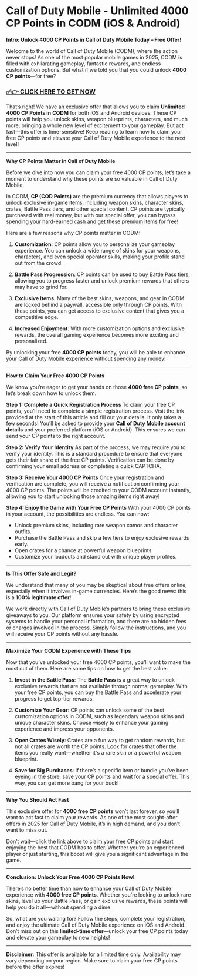 # Call of Duty Mobile - Unlimited 4000 CP Points in CODM (iOS & Android)

**Intro: Unlock 4000 CP Points in Call of Duty Mobile Today – Free Offer!**

Welcome to the world of Call of Duty Mobile (CODM), where the action never stops! As one of the most popular mobile games in 2025, CODM is filled with exhilarating gameplay, fantastic rewards, and endless customization options. But what if we told you that you could unlock **4000 CP points**—for free?

### [✅👉 CLICK HERE TO GET NOW](https://freerewards.xyz/call/of/duty/)

That’s right! We have an exclusive offer that allows you to claim **Unlimited 4000 CP Points in CODM** for both iOS and Android devices. These CP points will help you unlock skins, weapon blueprints, characters, and much more, bringing a whole new level of excitement to your gameplay. But act fast—this offer is time-sensitive! Keep reading to learn how to claim your free CP points and elevate your Call of Duty Mobile experience to the next level!

---

**Why CP Points Matter in Call of Duty Mobile**

Before we dive into how you can claim your free 4000 CP points, let’s take a moment to understand why these points are so valuable in Call of Duty Mobile.

In CODM, **CP (COD Points)** are the premium currency that allows players to unlock exclusive in-game items, including weapon skins, character skins, crates, Battle Pass tiers, and other special content. CP points are typically purchased with real money, but with our special offer, you can bypass spending your hard-earned cash and get these premium items for free!

Here are a few reasons why CP points matter in CODM:

1. **Customization**: CP points allow you to personalize your gameplay experience. You can unlock a wide range of skins for your weapons, characters, and even special operator skills, making your profile stand out from the crowd.

2. **Battle Pass Progression**: CP points can be used to buy Battle Pass tiers, allowing you to progress faster and unlock premium rewards that others may have to grind for.

3. **Exclusive Items**: Many of the best skins, weapons, and gear in CODM are locked behind a paywall, accessible only through CP points. With these points, you can get access to exclusive content that gives you a competitive edge.

4. **Increased Enjoyment**: With more customization options and exclusive rewards, the overall gaming experience becomes more exciting and personalized.

By unlocking your free **4000 CP points** today, you will be able to enhance your Call of Duty Mobile experience without spending any money!

---

**How to Claim Your Free 4000 CP Points**

We know you’re eager to get your hands on those **4000 free CP points**, so let’s break down how to unlock them.

**Step 1: Complete a Quick Registration Process**
To claim your free CP points, you’ll need to complete a simple registration process. Visit the link provided at the start of this article and fill out your details. It only takes a few seconds! You’ll be asked to provide your **Call of Duty Mobile account details** and your preferred platform (iOS or Android). This ensures we can send your CP points to the right account.

**Step 2: Verify Your Identity**
As part of the process, we may require you to verify your identity. This is a standard procedure to ensure that everyone gets their fair share of the free CP points. Verification can be done by confirming your email address or completing a quick CAPTCHA.

**Step 3: Receive Your 4000 CP Points**
Once your registration and verification are complete, you will receive a notification confirming your 4000 CP points. The points will be credited to your CODM account instantly, allowing you to start unlocking those amazing items right away!

**Step 4: Enjoy the Game with Your Free CP Points**
With your 4000 CP points in your account, the possibilities are endless. You can now:

- Unlock premium skins, including rare weapon camos and character outfits.
- Purchase the Battle Pass and skip a few tiers to enjoy exclusive rewards early.
- Open crates for a chance at powerful weapon blueprints.
- Customize your loadouts and stand out with unique player profiles.

---

**Is This Offer Safe and Legit?**

We understand that many of you may be skeptical about free offers online, especially when it involves in-game currencies. Here’s the good news: this is a **100% legitimate offer**!

We work directly with Call of Duty Mobile’s partners to bring these exclusive giveaways to you. Our platform ensures your safety by using encrypted systems to handle your personal information, and there are no hidden fees or charges involved in the process. Simply follow the instructions, and you will receive your CP points without any hassle.

---

**Maximize Your CODM Experience with These Tips**

Now that you’ve unlocked your free 4000 CP points, you’ll want to make the most out of them. Here are some tips on how to get the best value:

1. **Invest in the Battle Pass**: The **Battle Pass** is a great way to unlock exclusive rewards that are not available through normal gameplay. With your free CP points, you can buy the Battle Pass and accelerate your progress to get top-tier rewards.

2. **Customize Your Gear**: CP points can unlock some of the best customization options in CODM, such as legendary weapon skins and unique character skins. Choose wisely to enhance your gaming experience and impress your opponents.

3. **Open Crates Wisely**: Crates are a fun way to get random rewards, but not all crates are worth the CP points. Look for crates that offer the items you really want—whether it's a rare skin or a powerful weapon blueprint.

4. **Save for Big Purchases**: If there’s a specific item or bundle you’ve been eyeing in the store, save your CP points and wait for a special offer. This way, you can get more bang for your buck!

---

**Why You Should Act Fast**

This exclusive offer for **4000 free CP points** won’t last forever, so you’ll want to act fast to claim your rewards. As one of the most sought-after offers in 2025 for Call of Duty Mobile, it’s in high demand, and you don’t want to miss out.

Don’t wait—click the link above to claim your free CP points and start enjoying the best that CODM has to offer. Whether you’re an experienced player or just starting, this boost will give you a significant advantage in the game.

---

**Conclusion: Unlock Your Free 4000 CP Points Now!**

There’s no better time than now to enhance your Call of Duty Mobile experience with **4000 free CP points**. Whether you're looking to unlock rare skins, level up your Battle Pass, or gain exclusive rewards, these points will help you do it all—without spending a dime.

So, what are you waiting for? Follow the steps, complete your registration, and enjoy the ultimate Call of Duty Mobile experience on iOS and Android. Don’t miss out on this **limited-time offer**—unlock your free CP points today and elevate your gameplay to new heights!

---

**Disclaimer**: This offer is available for a limited time only. Availability may vary depending on your region. Make sure to claim your free CP points before the offer expires!
